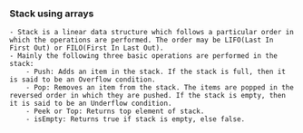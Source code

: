 ### Stack using arrays

    - Stack is a linear data structure which follows a particular order in which the operations are performed. The order may be LIFO(Last In First Out) or FILO(First In Last Out).
    - Mainly the following three basic operations are performed in the stack:
        - Push: Adds an item in the stack. If the stack is full, then it is said to be an Overflow condition.
        - Pop: Removes an item from the stack. The items are popped in the reversed order in which they are pushed. If the stack is empty, then it is said to be an Underflow condition.
        - Peek or Top: Returns top element of stack.
        - isEmpty: Returns true if stack is empty, else false.

